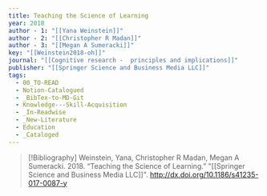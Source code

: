 ```yaml
---
title: Teaching the Science of Learning
year: 2018
author - 1: "[[Yana Weinstein]]"
author - 2: "[[Christopher R Madan]]"
author - 3: "[[Megan A Sumeracki]]"
key: "[[Weinstein2018-oh]]"
journal: "[[Cognitive research -  principles and implications]]"
publisher: "[[Springer Science and Business Media LLC]]"
tags:
  - 00_TO-READ
  - Notion-Catalogued
  - _BibTex-to-MD-Git
  - Knowledge---Skill-Acquisition
  - _In-Readwise
  - _New-Literature
  - Education
  - _Cataloged
---
```


> [!Bibliography]
> Weinstein, Yana, Christopher R Madan, Megan A Sumeracki. 2018. “Teaching the Science of Learning.” "[[Springer Science and Business Media LLC]]". http://dx.doi.org/10.1186/s41235-017-0087-y